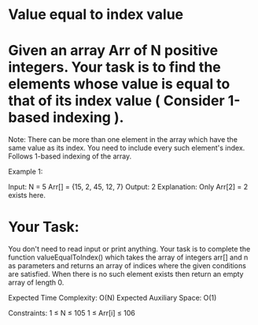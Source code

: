 # Value equal to index value

# Given an array Arr of N positive integers. Your task is to find the elements whose value is equal to that of its index value ( Consider 1-based indexing ).

Note: There can be more than one element in the array which have the same value as its index. You need to include every such element's index. Follows 1-based indexing of the array.

Example 1:

Input:
N = 5
Arr[] = {15, 2, 45, 12, 7}
Output: 2
Explanation: Only Arr[2] = 2 exists here.

# Your Task:  
You don't need to read input or print anything. Your task is to complete the function valueEqualToIndex() which takes the array of integers arr[] and n as parameters and returns an array of indices where the given conditions are satisfied. When there is no such element exists then return an empty array of length 0.

Expected Time Complexity: O(N)
Expected Auxiliary Space: O(1)
 

Constraints:
1 ≤ N ≤ 105
1 ≤ Arr[i] ≤ 106
